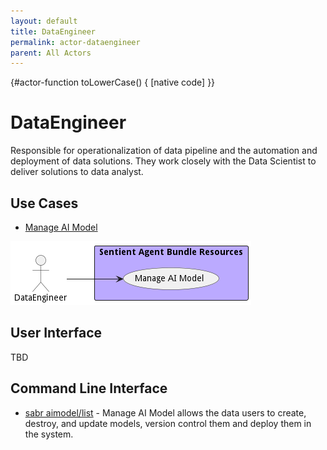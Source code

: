 ```yaml
---
layout: default
title: DataEngineer
permalink: actor-dataengineer
parent: All Actors
---
```


{#actor-function toLowerCase() { [native code] }}

# DataEngineer

Responsible for operationalization of data pipeline and the automation and deployment of data solutions. They work closely with the Data Scientist to deliver solutions to data analyst.



## Use Cases

* [Manage AI Model](usecase-ManageAIModel)


![Use Case Diagram](./usecase.png)

## User Interface
TBD

## Command Line Interface
* [ sabr aimodel/list](action--sabr-aimodel-list) - Manage AI Model allows the data users to create, destroy, and update models, version control them and deploy them in the system.

